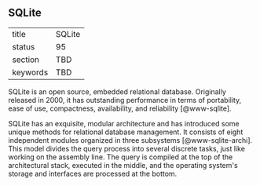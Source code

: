## SQLite


|          |        |
| -------- | ------ |
| title    | SQLite |
| status   | 95     |
| section  | TBD    |
| keywords | TBD    |



SQLite is an open source, embedded relational database. Originally
released in 2000, it has outstanding performance in terms of
portability, ease of use, compactness, availability, and
reliability [@www-sqlite].

SQLite has an exquisite, modular architecture and has introduced some
unique methods for relational database management. It consists of eight
independent modules organized in three subsystems [@www-sqlite-archi].
This model divides the query process into several discrete tasks, just
like working on the assembly line. The query is compiled at the top of
the architectural stack, executed in the middle, and the operating
system's storage and interfaces are processed at the bottom.
